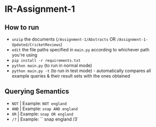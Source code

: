 # IR-Assignment-1

## How to run
- `unzip` the documents (`/Assignment-1/Abstracts` OR `/Assignment-1-Updated/CricketReviews`)
- `edit` the file paths specified in `main.py` according to whichever path you're using
- `pip install -r requirements.txt`
- `python main.py` (to run in normal mode)
- `python main.py -t` (to run in test mode) - automatically compares all example queries & their result sets with the ones obtained


## Querying Semantics
- `NOT` | Example: ``NOT england``
- `AND` | Example: ``snap AND england``
- `OR`  | Example: ``snap OR england``
- `/?`  | Example: `` snap england /3`
